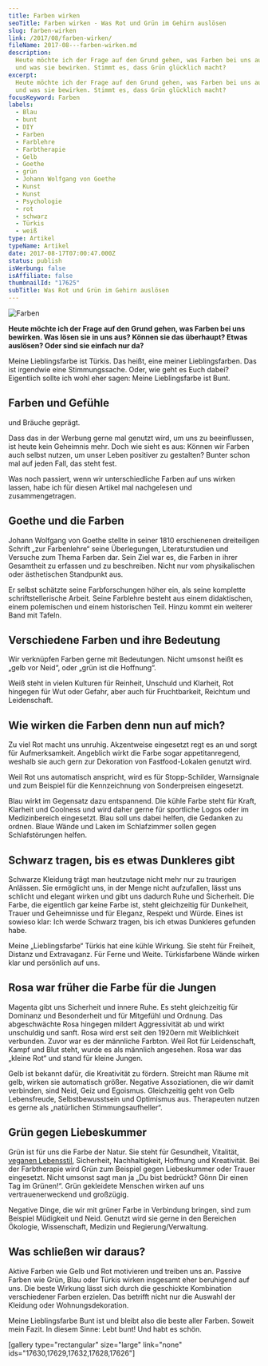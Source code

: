 ```yaml
---
title: Farben wirken
seoTitle: Farben wirken - Was Rot und Grün im Gehirn auslösen
slug: farben-wirken
link: /2017/08/farben-wirken/
fileName: 2017-08---farben-wirken.md
description:
  Heute möchte ich der Frage auf den Grund gehen, was Farben bei uns auslösen
  und was sie bewirken. Stimmt es, dass Grün glücklich macht?
excerpt:
  Heute möchte ich der Frage auf den Grund gehen, was Farben bei uns auslösen
  und was sie bewirken. Stimmt es, dass Grün glücklich macht?
focusKeyword: Farben
labels:
  - Blau
  - bunt
  - DIY
  - Farben
  - Farblehre
  - Farbtherapie
  - Gelb
  - Goethe
  - grün
  - Johann Wolfgang von Goethe
  - Kunst
  - Kunst
  - Psychologie
  - rot
  - schwarz
  - Türkis
  - weiß
type: Artikel
typeName: Artikel
date: 2017-08-17T07:00:47.000Z
status: publish
isWerbung: false
isAffiliate: false
thumbnailId: "17625"
subTitle: Was Rot und Grün im Gehirn auslösen
---
```


![Farben](http://cardamonchai.com/wp-content/uploads/2017/08/15583215975_5bb9da3cc1_z-300x300.jpg)

<strong>Heute möchte ich der Frage auf den Grund gehen, was Farben bei uns
bewirken. Was lösen sie in uns aus? Können sie das überhaupt? Etwas auslösen?
Oder sind sie einfach nur da?</strong>

Meine Lieblingsfarbe ist Türkis. Das heißt, eine meiner Lieblingsfarben. Das ist
irgendwie eine Stimmungssache. Oder, wie geht es Euch dabei? Eigentlich sollte
ich wohl eher sagen: Meine Lieblingsfarbe ist Bunt.

## Farben und Gefühle

und Bräuche geprägt.

Dass das in der Werbung gerne mal genutzt wird, um uns zu beeinflussen, ist
heute kein Geheimnis mehr. Doch wie sieht es aus: Können wir Farben auch selbst
nutzen, um unser Leben positiver zu gestalten? Bunter schon mal auf jeden Fall,
das steht fest.

Was noch passiert, wenn wir unterschiedliche Farben auf uns wirken lassen, habe
ich für diesen Artikel mal nachgelesen und zusammengetragen.

## Goethe und die Farben

Johann Wolfgang von Goethe stellte in seiner 1810 erschienenen dreiteiligen
Schrift „zur Farbenlehre“ seine Überlegungen, Literaturstudien und Versuche zum
Thema Farben dar. Sein Ziel war es, die Farben in ihrer Gesamtheit zu erfassen
und zu beschreiben. Nicht nur vom physikalischen oder ästhetischen Standpunkt
aus.

Er selbst schätzte seine Farbforschungen höher ein, als seine komplette
schriftstellerische Arbeit. Seine Farblehre besteht aus einem didaktischen,
einem polemischen und einem historischen Teil. Hinzu kommt ein weiterer Band mit
Tafeln.

## Verschiedene Farben und ihre Bedeutung

Wir verknüpfen Farben gerne mit Bedeutungen. Nicht umsonst heißt es „gelb vor
Neid“, oder „grün ist die Hoffnung“.

Weiß steht in vielen Kulturen für Reinheit, Unschuld und Klarheit, Rot hingegen
für Wut oder Gefahr, aber auch für Fruchtbarkeit, Reichtum und Leidenschaft.

## Wie wirken die Farben denn nun auf mich?

Zu viel Rot macht uns unruhig. Akzentweise eingesetzt regt es an und sorgt für
Aufmerksamkeit. Angeblich wirkt die Farbe sogar appetitanregend, weshalb sie
auch gern zur Dekoration von Fastfood-Lokalen genutzt wird.

Weil Rot uns automatisch anspricht, wird es für Stopp-Schilder, Warnsignale und
zum Beispiel für die Kennzeichnung von Sonderpreisen eingesetzt.

Blau wirkt im Gegensatz dazu entspannend. Die kühle Farbe steht für Kraft,
Klarheit und Coolness und wird daher gerne für sportliche Logos oder im
Medizinbereich eingesetzt. Blau soll uns dabei helfen, die Gedanken zu ordnen.
Blaue Wände und Laken im Schlafzimmer sollen gegen Schlafstörungen helfen.

## Schwarz tragen, bis es etwas Dunkleres gibt

Schwarze Kleidung trägt man heutzutage nicht mehr nur zu traurigen Anlässen. Sie
ermöglicht uns, in der Menge nicht aufzufallen, lässt uns schlicht und elegant
wirken und gibt uns dadurch Ruhe und Sicherheit. Die Farbe, die eigentlich gar
keine Farbe ist, steht gleichzeitig für Dunkelheit, Trauer und Geheimnisse und
für Eleganz, Respekt und Würde. Eines ist sowieso klar: Ich werde Schwarz
tragen, bis ich etwas Dunkleres gefunden habe.

Meine „Lieblingsfarbe“ Türkis hat eine kühle Wirkung. Sie steht für Freiheit,
Distanz und Extravaganz. Für Ferne und Weite. Türkisfarbene Wände wirken klar
und persönlich auf uns.

## Rosa war früher die Farbe für die Jungen

Magenta gibt uns Sicherheit und innere Ruhe. Es steht gleichzeitig für Dominanz
und Besonderheit und für Mitgefühl und Ordnung. Das abgeschwächte Rosa hingegen
mildert Aggressivität ab und wirkt unschuldig und sanft. Rosa wird erst seit den
1920ern mit Weiblichkeit verbunden. Zuvor war es der männliche Farbton. Weil Rot
für Leidenschaft, Kampf und Blut steht, wurde es als männlich angesehen. Rosa
war das „kleine Rot“ und stand für kleine Jungen.

Gelb ist bekannt dafür, die Kreativität zu fördern. Streicht man Räume mit gelb,
wirken sie automatisch größer. Negative Assoziationen, die wir damit verbinden,
sind Neid, Geiz und Egoismus. Gleichzeitig geht von Gelb Lebensfreude,
Selbstbewusstsein und Optimismus aus. Therapeuten nutzen es gerne als
„natürlichen Stimmungsaufheller“.

## Grün gegen Liebeskummer

Grün ist für uns die Farbe der Natur. Sie steht für Gesundheit, Vitalität,
[veganen Lebensstil](/category/vegan-2/), Sicherheit, Nachhaltigkeit, Hoffnung
und Kreativität. Bei der Farbtherapie wird Grün zum Beispiel gegen Liebeskummer
oder Trauer eingesetzt. Nicht umsonst sagt man ja „Du bist bedrückt? Gönn Dir
einen Tag im Grünen!“. Grün gekleidete Menschen wirken auf uns
vertrauenerweckend und großzügig.

Negative Dinge, die wir mit grüner Farbe in Verbindung bringen, sind zum
Beispiel Müdigkeit und Neid. Genutzt wird sie gerne in den Bereichen Ökologie,
Wissenschaft, Medizin und Regierung/Verwaltung.

## Was schließen wir daraus?

Aktive Farben wie Gelb und Rot motivieren und treiben uns an. Passive Farben wie
Grün, Blau oder Türkis wirken insgesamt eher beruhigend auf uns. Die beste
Wirkung lässt sich durch die geschickte Kombination verschiedener Farben
erzielen. Das betrifft nicht nur die Auswahl der Kleidung oder
Wohnungsdekoration.

Meine Lieblingsfarbe Bunt ist und bleibt also die beste aller Farben. Soweit
mein Fazit. In diesem Sinne: Lebt bunt! Und habt es schön.

[gallery type="rectangular" size="large" link="none"
ids="17630,17629,17632,17628,17626"]
